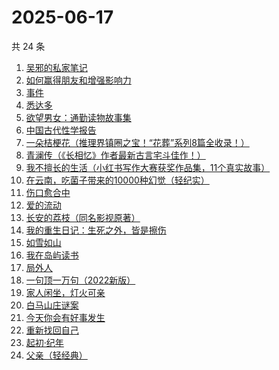 # 2025-06-17

共 24 条

<!-- BEGIN WEREAD -->
<!-- 最后更新时间 2025-06-17 20:36:09 +0800 -->
1. [吴邪的私家笔记](https://weread.qq.com/web/bookDetail/2c932320813aba08fg0129b2)
1. [如何赢得朋友和增强影响力](https://weread.qq.com/web/bookDetail/7c832490813aba03ag011438)
1. [事件](https://weread.qq.com/web/bookDetail/d1132fa0813ab9c2ag017b50)
1. [悉达多](https://weread.qq.com/web/bookDetail/dac326e0813ab9fcbg014003)
1. [欲望男女：通勤读物故事集](https://weread.qq.com/web/bookDetail/2d832460813ab9fe2g01637a)
1. [中国古代性学报告](https://weread.qq.com/web/bookDetail/c0c32f00813ab81a6g01138c)
1. [一朵桔梗花（推理界镇圈之宝！“花葬”系列8篇全收录！）](https://weread.qq.com/web/bookDetail/78a32ba0813aba065g0179fc)
1. [青澜传（《长相忆》作者最新古言宅斗佳作！）](https://weread.qq.com/web/bookDetail/b9c32090813ab9ff1g01965a)
1. [我不擅长的生活（小红书写作大赛获奖作品集，11个真实故事）](https://weread.qq.com/web/bookDetail/7ed32240813aba03ag013218)
1. [在云南，吃菌子带来的10000种幻觉（轻纪实）](https://weread.qq.com/web/bookDetail/49932c40813aba043g015e1e)
1. [伤口愈合中](https://weread.qq.com/web/bookDetail/cc832000813aba03ag012e8d)
1. [爱的流动](https://weread.qq.com/web/bookDetail/ac532c10813aba023g01404d)
1. [长安的荔枝（同名影视原著）](https://weread.qq.com/web/bookDetail/cc932860813ab67c2g014597)
1. [我的重生日记：生死之外，皆是擦伤](https://weread.qq.com/web/bookDetail/d7432640813ab9560g013cc5)
1. [如雪如山](https://weread.qq.com/web/bookDetail/b6232ea0729dc73eb62a3c2)
1. [我在岛屿读书](https://weread.qq.com/web/bookDetail/e5632100813ab8ea2g01327c)
1. [局外人](https://weread.qq.com/web/bookDetail/1e8327a0813ab9f50g010600)
1. [一句顶一万句（2022新版）](https://weread.qq.com/web/bookDetail/3de32670813ab703eg013597)
1. [家人闲坐，灯火可亲](https://weread.qq.com/web/bookDetail/10c320a071db56db10cbf8c)
1. [白马山庄谜案](https://weread.qq.com/web/bookDetail/3a0320d0813aba02ag010914)
1. [今天你会有好事发生](https://weread.qq.com/web/bookDetail/804321f0813ab9fe2g010f74)
1. [重新找回自己](https://weread.qq.com/web/bookDetail/82832e40813ab8796g010006)
1. [起初·纪年](https://weread.qq.com/web/bookDetail/dd6324f0813ab9f97g019a24)
1. [父亲（轻经典）](https://weread.qq.com/web/bookDetail/db032050813ab9be6g0176cb)
<!-- END WEREAD -->